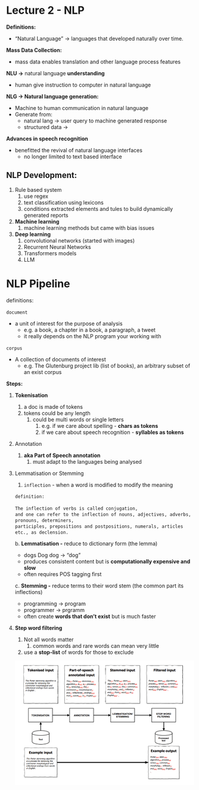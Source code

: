 # Lecture 2 - NLP

**Definitions:**

- “Natural Language” → languages that developed naturally over time.

**Mass Data Collection:**

- mass data enables translation and other language process features

**NLU →** natural language **understanding**

- human give instruction to computer in natural language

**NLG → Natural language generation:**

- Machine to human communication in natural language
- Generate from:
    - natural lang → user query to machine generated response
    - structured data →

**Advances in speech recognition**

- benefitted the revival of natural language interfaces
    - no longer limited to text based interface

## **NLP Development:**

1. Rule based system
    1. use regex 
    2. text classification using lexicons
    3. conditions extracted elements and tules to build dynamically generated reports
2. **Machine learning**
    1. machine learning methods but came with bias issues
3. **Deep learning**
    1. convolutional networks (started with images)
    2. Recurrent Neural Networks
    3. Transformers models
    4. LLM

# NLP Pipeline

definitions:

`document`  

- a unit of interest for the purpose of analysis
    - e.g. a book, a chapter in a book, a paragraph, a tweet
    - it really depends on the NLP program your working with

`corpus`

- A collection of documents of interest
    - e.g. The Glutenburg project lib (list of books), an arbitrary subset of an exist corpus

**Steps:**

1. **Tokenisation**
    1. a doc is made of tokens
    2. tokens could be any length
        1. could be multi words or single letters
            1. e.g. if we care about spelling - **chars as tokens**
            2. if we care about speech recognition - **syllables as tokens**
2. Annotation
    1. **aka Part of Speech annotation**
        1. must adapt to the languages being analysed
3. Lemmatisation or Stemming
    1. `inflection` - when a word is modified to modify the meaning
    
    ```
    definition:
    
    The inflection of verbs is called conjugation,
    and one can refer to the inflection of nouns, adjectives, adverbs, pronouns, determiners,
    participles, prepositions and postpositions, numerals, articles etc., as declension.
    ```
    
    b. **Lemmatisation -** reduce to dictionary form (the lemma)
    
    - dogs Dog dog → “dog”
    - produces consistent content but is **computationally expensive and slow**
    - often requires POS tagging first
    
    c. **Stemming -** reduce terms to their word stem (the common part its inflections)
    
    - programming → program
    - programmer → prgramm
    - often create **words that don’t exist** but is much faster
4. **Step word filtering**
    1. Not all words matter
        1. common words and rare words can mean very little
    2. use a **stop-list** of words for those to exclude
    
    ![Screenshot 2024-10-21 at 3.26.48 PM.png](Lecture%202%20-%20NLP%20126224ca354c80b7a950f39cdd9ae2b3/Screenshot_2024-10-21_at_3.26.48_PM.png)